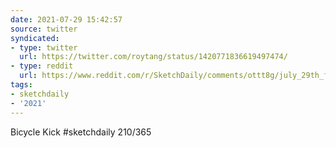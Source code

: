 ```yaml
---
date: 2021-07-29 15:42:57
source: twitter
syndicated:
- type: twitter
  url: https://twitter.com/roytang/status/1420771836619497474/
- type: reddit
  url: https://www.reddit.com/r/SketchDaily/comments/ottt8g/july_29th_football/h6ywdz9/
tags:
- sketchdaily
- '2021'
---
```


Bicycle Kick #sketchdaily 210/365
